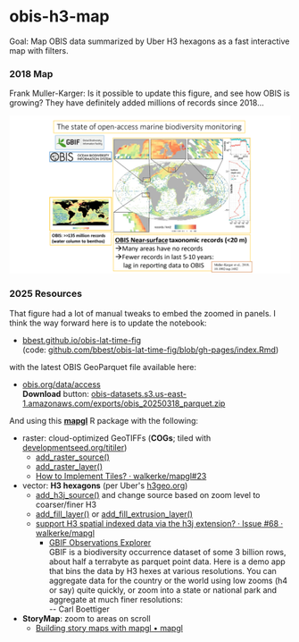 # obis-h3-map

Goal: Map OBIS data summarized by Uber H3 hexagons as a fast interactive map with filters.

### 2018 Map

Frank Muller-Karger: Is it possible to update this figure, and see how OBIS is growing? They have definitely added millions of records since 2018…

![](./figures/obis_raster_inset_map_2018.png)

### 2025 Resources

That figure had a lot of manual tweaks to embed the zoomed in panels. I think the way forward here is to update the notebook:

* [bbest.github.io/obis-lat-time-fig](https://bbest.github.io/obis-lat-time-fig/)\
  (code: [github.com/bbest/obis-lat-time-fig/blob/gh-pages/index.Rmd](https://github.com/bbest/obis-lat-time-fig/blob/gh-pages/index.Rmd))

with the latest OBIS GeoParquet file available here:

* [obis.org/data/access](https://obis.org/data/access/)\
  **Download** button: [obis-datasets.s3.us-east-1.amazonaws.com/exports/obis\_20250318\_parquet.zip](https://obis-datasets.s3.us-east-1.amazonaws.com/exports/obis_20250318_parquet.zip)

And using this [**mapgl**](https://walker-data.com/mapgl/) R package with the following:

-   raster: cloud-optimized GeoTIFFs (**COGs**; tiled with [developmentseed.org/titiler](https://developmentseed.org/titiler/))
    -   [add\_raster\_source()](https://walker-data.com/mapgl/reference/add_raster_source.html)
    -   [add\_raster\_layer()](https://walker-data.com/mapgl/reference/add_raster_layer.html)
    -   [How to Implement Tiles? · walkerke/mapgl](https://github.com/walkerke/mapgl/issues/23#issuecomment-2243739349)[#23](https://github.com/walkerke/mapgl/issues/23#issuecomment-2243739349)
-   vector: **H3 hexagons** (per Uber's [h3geo.org](https://h3geo.org/))
    -   [add\_h3j\_source()](https://walker-data.com/mapgl/reference/add_h3j_source.html) and change source based on zoom level to coarser/finer H3
    -   [add\_fill\_layer()](https://walker-data.com/mapgl/reference/add_fill_layer.html) or [add\_fill\_extrusion\_layer()](https://walker-data.com/mapgl/reference/add_fill_extrusion_layer.html)
    -   [support H3 spatial indexed data via the h3j extension? · Issue #68 · walkerke/mapgl](https://github.com/walkerke/mapgl/issues/68)
        -   [GBIF Observations Explorer](https://streamlit.carlboettiger.info/)  
        GBIF is a biodiversity occurrence dataset of some 3 billion rows, about half a terrabyte as parquet point data. Here is a demo app that bins the data by H3 hexes at various resolutions. You can aggregate data for the country or the world using low zooms (h4 or say) quite quickly, or zoom into a state or national park and aggregate at much finer resolutions:  
        \-- Carl Boettiger
-   **StoryMap**: zoom to areas on scroll
    -   [Building story maps with mapgl • mapgl](https://walker-data.com/mapgl/articles/story-maps.html)



